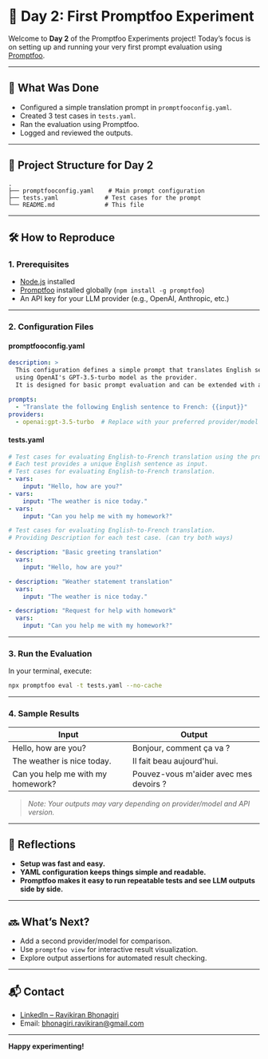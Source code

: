 # 📅 Day 2: First Promptfoo Experiment

Welcome to **Day 2** of the Promptfoo Experiments project!
Today’s focus is on setting up and running your very first prompt evaluation using [Promptfoo](https://github.com/promptfoo/promptfoo).

---

## 🎯 What Was Done

* Configured a simple translation prompt in `promptfooconfig.yaml`.
* Created 3 test cases in `tests.yaml`.
* Ran the evaluation using Promptfoo.
* Logged and reviewed the outputs.

---

## 📂 Project Structure for Day 2

```
.
├── promptfooconfig.yaml    # Main prompt configuration
├── tests.yaml             # Test cases for the prompt
└── README.md              # This file
```

---

## 🛠️ How to Reproduce

### 1. Prerequisites

* [Node.js](https://nodejs.org/) installed
* [Promptfoo](https://promptfoo.dev/docs/installation/) installed globally (`npm install -g promptfoo`)
* An API key for your LLM provider (e.g., OpenAI, Anthropic, etc.)

---

### 2. Configuration Files

#### **promptfooconfig.yaml**

```yaml
description: >
  This configuration defines a simple prompt that translates English sentences to French,
  using OpenAI's GPT-3.5-turbo model as the provider.
  It is designed for basic prompt evaluation and can be extended with additional providers or prompts.

prompts:
  - "Translate the following English sentence to French: {{input}}"
providers:
  - openai:gpt-3.5-turbo  # Replace with your preferred provider/model if needed
```

#### **tests.yaml**

```yaml
# Test cases for evaluating English-to-French translation using the prompt in promptfooconfig.yaml.
# Each test provides a unique English sentence as input.
# Test cases for evaluating English-to-French translation.
- vars:
    input: "Hello, how are you?"
- vars:
    input: "The weather is nice today."
- vars:
    input: "Can you help me with my homework?"

```

```yaml
# Test cases for evaluating English-to-French translation.
# Providing Description for each test case. (can try both ways)

- description: "Basic greeting translation"
  vars:
    input: "Hello, how are you?"

- description: "Weather statement translation"
  vars:
    input: "The weather is nice today."

- description: "Request for help with homework"
  vars:
    input: "Can you help me with my homework?"

```

---

### 3. Run the Evaluation

In your terminal, execute:

```bash
npx promptfoo eval -t tests.yaml --no-cache 
```

---

### 4. Sample Results

| Input                             | Output                                 |
| --------------------------------- | -------------------------------------- |
| Hello, how are you?               | Bonjour, comment ça va ?               |
| The weather is nice today.        | Il fait beau aujourd'hui.              |
| Can you help me with my homework? | Pouvez-vous m'aider avec mes devoirs ? |

> *Note: Your outputs may vary depending on provider/model and API version.*

---

## 📝 Reflections

* **Setup was fast and easy.**
* **YAML configuration keeps things simple and readable.**
* **Promptfoo makes it easy to run repeatable tests and see LLM outputs side by side.**

---

## 🔜 What’s Next?

* Add a second provider/model for comparison.
* Use `promptfoo view` for interactive result visualization.
* Explore output assertions for automated result checking.

---

## 📬 Contact

* [LinkedIn – Ravikiran Bhonagiri](https://www.linkedin.com/in/ravikiran-bhonagiri/)
* Email: [bhonagiri.ravikiran@gmail.com](mailto:bhonagiri.ravikiran@gmail.com)

---

**Happy experimenting!**
